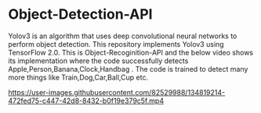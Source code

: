
# Object-Detection-API
Yolov3 is an algorithm that uses deep convolutional neural networks to perform object detection. This repository implements Yolov3 using TensorFlow 2.0. 
This is Object-Recoginition-API and the below video shows its implementation where the code successfully detects Apple,Person,Banana,Clock,Handbag . The code is trained to detect many more things like Train,Dog,Car,Ball,Cup etc. 

https://user-images.githubusercontent.com/82529988/134819214-472fed75-c447-42d8-8432-b0f19e379c5f.mp4


